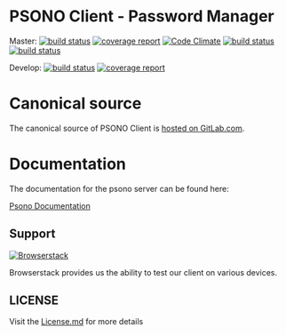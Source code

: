 # PSONO Client - Password Manager

Master:  [![build status](https://gitlab.com/psono/psono-client/badges/master/build.svg)](https://gitlab.com/psono/psono-client/commits/master) [![coverage report](https://gitlab.com/psono/psono-client/badges/master/coverage.svg)](https://gitlab.com/psono/psono-client/commits/master)  [![Code Climate](https://codeclimate.com/github/psono/psono-client/badges/gpa.svg)](https://codeclimate.com/github/psono/psono-client) [![build status](https://images.microbadger.com/badges/image/psono/psono-client.svg)](https://hub.docker.com/r/psono/psono-client/)  [![build status](https://img.shields.io/docker/pulls/psono/psono-client.svg)](https://hub.docker.com/r/psono/psono-client/)

Develop: [![build status](https://gitlab.com/psono/psono-client/badges/develop/build.svg)](https://gitlab.com/psono/psono-client/commits/develop) [![coverage report](https://gitlab.com/psono/psono-client/badges/develop/coverage.svg)](https://gitlab.com/psono/psono-client/commits/develop)

# Canonical source

The canonical source of PSONO Client is [hosted on GitLab.com](https://gitlab.com/psono/psono-client).

# Documentation

The documentation for the psono server can be found here:

[Psono Documentation](https://doc.psono.com/)


## Support

[![Browserstack](https://3fxtqy18kygf3on3bu39kh93-wpengine.netdna-ssl.com/wp-content/themes/browserstack/img/browserstack-logo.svg)](https://www.browserstack.com/)

Browserstack provides us the ability to test our client on various devices.



## LICENSE

Visit the [License.md](/LICENSE.md) for more details
